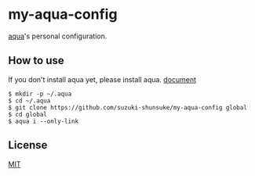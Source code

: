 # my-aqua-config

[aqua](https://github.com/suzuki-shunsuke/aqua)'s personal configuration.

## How to use

If you don't install aqua yet, please install aqua. [document](https://github.com/suzuki-shunsuke/aqua#install)

```console
$ mkdir -p ~/.aqua
$ cd ~/.aqua
$ git clone https://github.com/suzuki-shunsuke/my-aqua-config global
$ cd global
$ aqua i --only-link
```

## License

[MIT](LICENSE)
